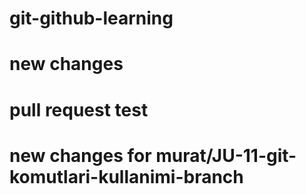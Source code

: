 # git-github-learning

# new changes

# pull request test

# new changes for murat/JU-11-git-komutlari-kullanimi-branch
